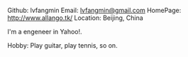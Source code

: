 Github:   lvfangmin
Email:    lvfangmin@gmail.com
HomePage: http://www.allango.tk/
Location: Beijing, China

I'm a engeneer in Yahoo!.

Hobby:
Play guitar, play tennis, so on.
